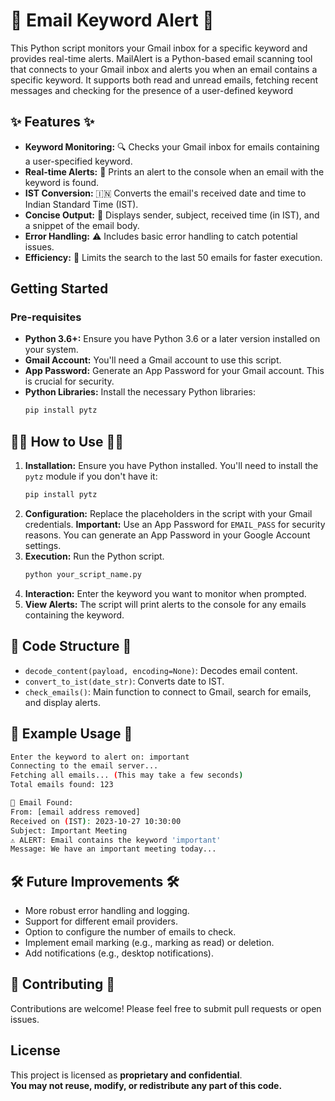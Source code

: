 # 📧 Email Keyword Alert 🚨

This Python script monitors your Gmail inbox for a specific keyword and provides real-time alerts.
MailAlert is a Python-based email scanning tool that connects to your Gmail inbox and alerts you when an email contains a specific keyword. It supports both read and unread emails, fetching recent messages and checking for the presence of a user-defined keyword

## ✨ Features ✨

* **Keyword Monitoring:** 🔍 Checks your Gmail inbox for emails containing a user-specified keyword.
* **Real-time Alerts:** 🔔 Prints an alert to the console when an email with the keyword is found.
* **IST Conversion:** 🇮🇳 Converts the email's received date and time to Indian Standard Time (IST).
* **Concise Output:** 📝 Displays sender, subject, received time (in IST), and a snippet of the email body.
* **Error Handling:** ⚠️ Includes basic error handling to catch potential issues.
* **Efficiency:** 🚀 Limits the search to the last 50 emails for faster execution.

## Getting Started

### Pre-requisites

* **Python 3.6+:** Ensure you have Python 3.6 or a later version installed on your system.
* **Gmail Account:** You'll need a Gmail account to use this script.
* **App Password:** Generate an App Password for your Gmail account. This is crucial for security.
* **Python Libraries:** Install the necessary Python libraries:
    ```bash
    pip install pytz
    ```

## 🧑‍💻 How to Use 🧑‍💻

1.  **Installation:** Ensure you have Python installed. You'll need to install the `pytz` module if you don't have it:
    ```bash
    pip install pytz
    ```
2.  **Configuration:** Replace the placeholders in the script with your Gmail credentials. **Important:** Use an App Password for `EMAIL_PASS` for security reasons. You can generate an App Password in your Google Account settings.
3.  **Execution:** Run the Python script.
    ```bash
    python your_script_name.py
    ```
4.  **Interaction:** Enter the keyword you want to monitor when prompted.
5.  **View Alerts:** The script will print alerts to the console for any emails containing the keyword.

## 📂 Code Structure 📂

* `decode_content(payload, encoding=None)`: Decodes email content.
* `convert_to_ist(date_str)`: Converts date to IST.
* `check_emails()`: Main function to connect to Gmail, search for emails, and display alerts.

## 📝 Example Usage 📝
```bash
Enter the keyword to alert on: important
Connecting to the email server...
Fetching all emails... (This may take a few seconds)
Total emails found: 123

📩 Email Found:
From: [email address removed]
Received on (IST): 2023-10-27 10:30:00
Subject: Important Meeting
⚠️ ALERT: Email contains the keyword 'important'
Message: We have an important meeting today...
```


## 🛠️ Future Improvements 🛠️

* More robust error handling and logging.
* Support for different email providers.
* Option to configure the number of emails to check.
* Implement email marking (e.g., marking as read) or deletion.
* Add notifications (e.g., desktop notifications).

## 🙌 Contributing 🙌

Contributions are welcome! Please feel free to submit pull requests or open issues.

## License
This project is licensed as **proprietary and confidential**.  
**You may not reuse, modify, or redistribute any part of this code.**

